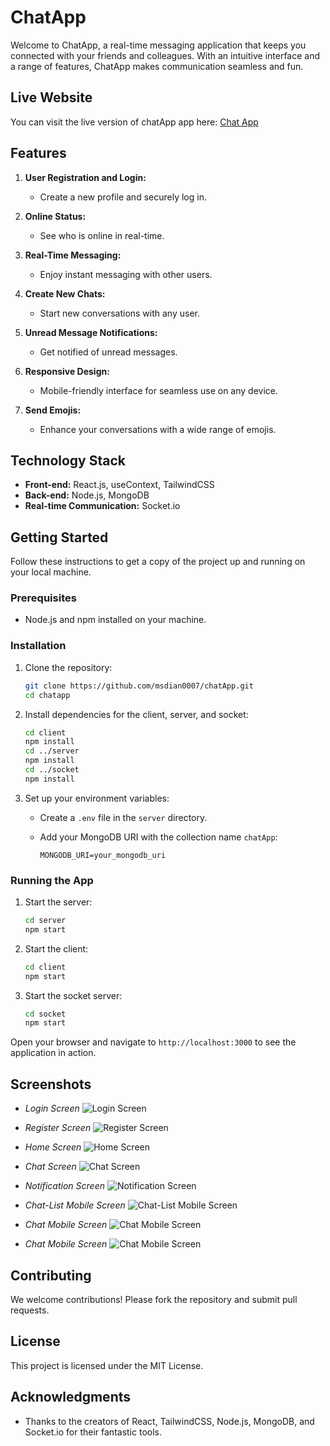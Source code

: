 
# ChatApp


Welcome to ChatApp, a real-time messaging application that keeps you connected with your friends and colleagues. With an intuitive interface and a range of features, ChatApp makes communication seamless and fun.

## Live Website

You can visit the live version of chatApp app here: [Chat App](https://msdian0007.github.io/chatApp/)

## Features

1. **User Registration and Login:**
   - Create a new profile and securely log in.

2. **Online Status:**
   - See who is online in real-time.

3. **Real-Time Messaging:**
   - Enjoy instant messaging with other users.

4. **Create New Chats:**
   - Start new conversations with any user.

5. **Unread Message Notifications:**
   - Get notified of unread messages.

6. **Responsive Design:**
   - Mobile-friendly interface for seamless use on any device.

7. **Send Emojis:**
   - Enhance your conversations with a wide range of emojis.

## Technology Stack

- **Front-end:** React.js, useContext, TailwindCSS
- **Back-end:** Node.js, MongoDB
- **Real-time Communication:** Socket.io

## Getting Started

Follow these instructions to get a copy of the project up and running on your local machine.

### Prerequisites

- Node.js and npm installed on your machine.

### Installation

1. Clone the repository:

   ```bash
   git clone https://github.com/msdian0007/chatApp.git
   cd chatapp
   ```

2. Install dependencies for the client, server, and socket:

   ```bash
   cd client
   npm install
   cd ../server
   npm install
   cd ../socket
   npm install
   ```

3. Set up your environment variables:
   - Create a `.env` file in the `server` directory.
   - Add your MongoDB URI with the collection name `chatApp`:

     ```env
     MONGODB_URI=your_mongodb_uri
     ```

### Running the App

1. Start the server:

   ```bash
   cd server
   npm start
   ```

2. Start the client:

   ```bash
   cd client
   npm start
   ```

3. Start the socket server:

   ```bash
   cd socket
   npm start
   ```

Open your browser and navigate to `http://localhost:3000` to see the application in action.

## Screenshots

- *Login Screen*
![Login Screen](images/login.png)

- *Register Screen*
![Register Screen](images/register.png)

- *Home Screen*
![Home Screen](images/chat-list.png)

- *Chat Screen*
![Chat Screen](images/chat-view.png)

- *Notification Screen*
![Notification Screen](images/notification-list.png)

- *Chat-List Mobile Screen*
![Chat-List Mobile Screen](images/chat-list-mobile.png)

- *Chat Mobile Screen*
![Chat Mobile Screen](images/chat-mobile-view.png)

- *Chat Mobile Screen*
![Chat Mobile Screen](images/chat-mobile-view-2.png)

## Contributing

We welcome contributions! Please fork the repository and submit pull requests.

## License

This project is licensed under the MIT License.

## Acknowledgments

- Thanks to the creators of React, TailwindCSS, Node.js, MongoDB, and Socket.io for their fantastic tools.

